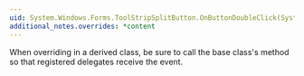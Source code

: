 ```yaml
---
uid: System.Windows.Forms.ToolStripSplitButton.OnButtonDoubleClick(System.EventArgs)
additional_notes.overrides: *content
---
```


<p>When overriding <xref href="System.Windows.Forms.ToolStripSplitButton.OnButtonDoubleClick(System.EventArgs)"></xref> in a derived class, be sure to call the base class's <xref href="System.Windows.Forms.ToolStripSplitButton.OnButtonDoubleClick(System.EventArgs)"></xref> method so that registered delegates receive the event.</p>


